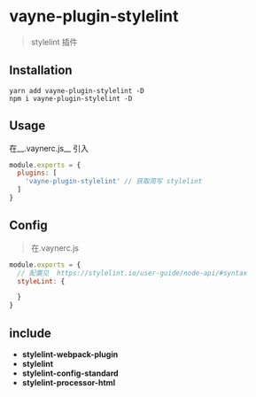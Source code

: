# vayne-plugin-stylelint
> stylelint 插件

## Installation
```
yarn add vayne-plugin-stylelint -D
npm i vayne-plugin-stylelint -D
```
## Usage
在__.vaynerc.js__ 引入
```js
module.exports = {
  plugins: [
    'vayne-plugin-stylelint' // 获取简写 stylelint
  ]
}
```

## Config 
> 在.vaynerc.js 
```js
module.exports = {
  // 配置见  https://stylelint.io/user-guide/node-api/#syntax
  styleLint: {

  }
}
```

## include
* __stylelint-webpack-plugin__ 
* __stylelint__ 
* __stylelint-config-standard__ 
* __stylelint-processor-html__ 